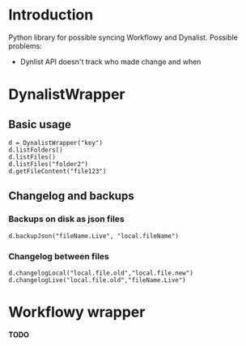 # Introduction

Python library for possible syncing Workflowy and Dynalist.
Possible problems:
* Dynlist API doesn't track who made change and when


# DynalistWrapper

## Basic usage

```
d = DynalistWrapper("key")
d.listFolders()
d.listFiles()
d.listFiles("folder2")
d.getFileContent("file123")
```

## Changelog and backups

### Backups on disk as json files

```
d.backupJson("fileName.Live", "local.fileName")
```

### Changelog between files

```
d.changelogLocal("local.file.old","local.file.new")
d.changelogLive("local.file.old","fileName.Live")
```

# Workflowy wrapper

**TODO**